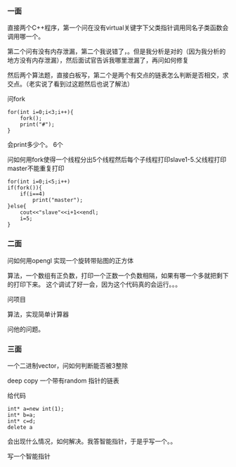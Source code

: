 ### 一面
直接两个C++程序，第一个问在没有virtual关键字下父类指针调用同名子类函数会调用哪一个。

第二个问有没有内存泄漏，第二个我说错了，。但是我分析是对的（因为我分析的地方没有内存泄漏），然后面试官告诉我哪里泄漏了，再问如何修复

然后两个算法题，直接白板写，第二个是两个有交点的链表怎么判断是否相交，求交点。（老实说了看到过这题然后也说了解法）

问fork
```
for(int i=0;i<3;i++){
	fork();
	print("#");
}
```
会print多少个。 6个

问如何用fork使得一个线程分出5个线程然后每个子线程打印slave1-5.父线程打印master不能重复打印
```
for(int i=0;i<5;i++)
if(fork()){
	if(i==4)
		print("master");
}else{
	cout<<"slave"<<i+1<<endl;
	i=5;
}
```

### 二面
问如何用opengl 实现一个旋转带贴图的正方体

算法，一个数组有正负数，打印一个正数一个负数相隔，如果有哪一个多就把剩下的打印下来。
这个调试了好一会，因为这个代码真的会运行。。。

问项目

算法，实现简单计算器

问他的问题。

### 三面
一个二进制vector，问如何判断能否被3整除

deep copy 一个带有random 指针的链表

给代码
```
int* a=new int(1);
int* b=a;
int* c=d;
delete a 
```
会出现什么情况，如何解决。我答智能指针，于是乎写一个。。

写一个智能指针



